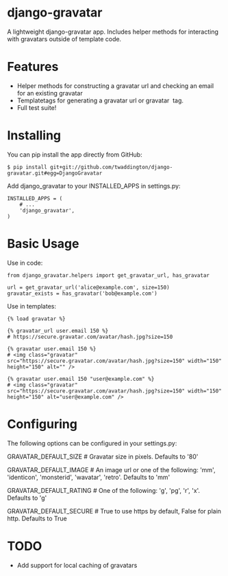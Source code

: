 django-gravatar
================
A lightweight django-gravatar app. Includes helper methods for interacting with gravatars outside of template code.

Features
========
- Helper methods for constructing a gravatar url and checking an email for an existing gravatar
- Templatetags for generating a gravatar url or gravatar <img> tag.
- Full test suite!

Installing
==========
You can pip install the app directly from GitHub:

    $ pip install git+git://github.com/twaddington/django-gravatar.git#egg=DjangoGravatar

Add django_gravatar to your INSTALLED_APPS in settings.py:

    INSTALLED_APPS = (
        # ...
        'django_gravatar',
    )

Basic Usage
===========
Use in code:

    from django_gravatar.helpers import get_gravatar_url, has_gravatar
    
    url = get_gravatar_url('alice@example.com', size=150)
    gravatar_exists = has_gravatar('bob@example.com')

Use in templates:

    {% load gravatar %}

    {% gravatar_url user.email 150 %}
    # https://secure.gravatar.com/avatar/hash.jpg?size=150

    {% gravatar user.email 150 %}
    # <img class="gravatar" src="https://secure.gravatar.com/avatar/hash.jpg?size=150" width="150" height="150" alt="" />

    {% gravatar user.email 150 "user@example.com" %}
    # <img class="gravatar" src="https://secure.gravatar.com/avatar/hash.jpg?size=150" width="150" height="150" alt="user@example.com" />

Configuring
===========
The following options can be configured in your settings.py:

GRAVATAR_DEFAULT_SIZE   # Gravatar size in pixels. Defaults to '80'

GRAVATAR_DEFAULT_IMAGE  # An image url or one of the following: 'mm', 'identicon', 'monsterid', 'wavatar', 'retro'. Defaults to 'mm'

GRAVATAR_DEFAULT_RATING # One of the following: 'g', 'pg', 'r', 'x'. Defaults to 'g'

GRAVATAR_DEFAULT_SECURE # True to use https by default, False for plain http. Defaults to True

TODO
====
- Add support for local caching of gravatars
